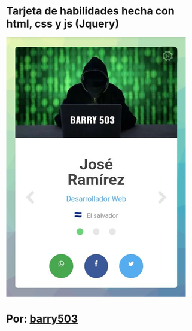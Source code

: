 # Tarjeta de habilidades hecha con html, css y js (Jquery)


![Tarjeta de habilidades hecha con html, css y js (Jquery)](thumb.jpg)

# Por: [barry503](https://barry503.github.io/portafoli0/index.html)
